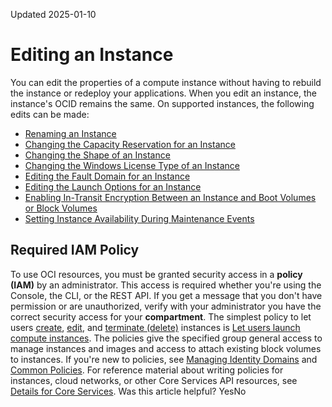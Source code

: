 Updated 2025-01-10
# Editing an Instance
You can edit the properties of a compute instance without having to rebuild the instance or redeploy your applications. When you edit an instance, the instance's OCID remains the same.
On supported instances, the following edits can be made:
  * [Renaming an Instance](https://docs.oracle.com/en-us/iaas/Content/Compute/Tasks/renaminginstance.htm#Renaming_an_Instance)
  * [Changing the Capacity Reservation for an Instance](https://docs.oracle.com/en-us/iaas/Content/Compute/Tasks/editingcapacityreservation.htm#editingcapacityreservation)
  * [Changing the Shape of an Instance](https://docs.oracle.com/en-us/iaas/Content/Compute/Tasks/resizinginstances.htm#Changing_the_Shape_of_an_Instance)
  * [Changing the Windows License Type of an Instance](https://docs.oracle.com/en-us/iaas/Content/Compute/Tasks/changewinlicense.htm#changing_the_windows_license "When working with a Windows instance, you must select the type of license to use.")
  * [Editing the Fault Domain for an Instance](https://docs.oracle.com/en-us/iaas/Content/Compute/Tasks/edit-fault-domain.htm#edit-fault-domain)
  * [Editing the Launch Options for an Instance](https://docs.oracle.com/en-us/iaas/Content/Compute/Tasks/edit-launch-options.htm#edit-launch-options)
  * [Enabling In-Transit Encryption Between an Instance and Boot Volumes or Block Volumes](https://docs.oracle.com/en-us/iaas/Content/Compute/Tasks/enable-intransit-encryption.htm#enable-intransit-encryption)
  * [Setting Instance Availability During Maintenance Events](https://docs.oracle.com/en-us/iaas/Content/Compute/Tasks/edit-maintenance-recovery-action.htm#edit-maintenance-recovery-action)


## Required IAM Policy
To use OCI resources, you must be granted security access in a **policy (IAM)** by an administrator. This access is required whether you're using the Console, the CLI, or the REST API. If you get a message that you don't have permission or are unauthorized, verify with your administrator you have the correct security access for your **compartment**.
The simplest policy to let users [create](https://docs.oracle.com/en-us/iaas/Content/Compute/Tasks/launchinginstance.htm#top "Create a bare metal or virtual machine \(VM\) compute instance by using Compute service."), [edit](https://docs.oracle.com/en-us/iaas/Content/Compute/Tasks/edit-instance.htm#edit-instance "You can edit the properties of a compute instance without having to rebuild the instance or redeploy your applications. When you edit an instance, the instance's OCID remains the same."), and [terminate (delete)](https://docs.oracle.com/en-us/iaas/Content/Compute/Tasks/terminatinginstance.htm#top "You can permanently delete \(terminate\) instances that you no longer need. Any attached VNICs and volumes are automatically detached when the instance terminates. Eventually, the instance's public and private IP addresses are released and become available for other instances.") instances is [Let users launch compute instances](https://docs.oracle.com/iaas/Content/Identity/Concepts/commonpolicies.htm#launch-instances). The policies give the specified group general access to manage instances and images and access to attach existing block volumes to instances.
If you're new to policies, see [Managing Identity Domains](https://docs.oracle.com/iaas/Content/Identity/domains/overview.htm) and [Common Policies](https://docs.oracle.com/iaas/Content/Identity/Concepts/commonpolicies.htm). For reference material about writing policies for instances, cloud networks, or other Core Services API resources, see [Details for Core Services](https://docs.oracle.com/iaas/Content/Identity/Reference/corepolicyreference.htm). 
Was this article helpful?
YesNo

